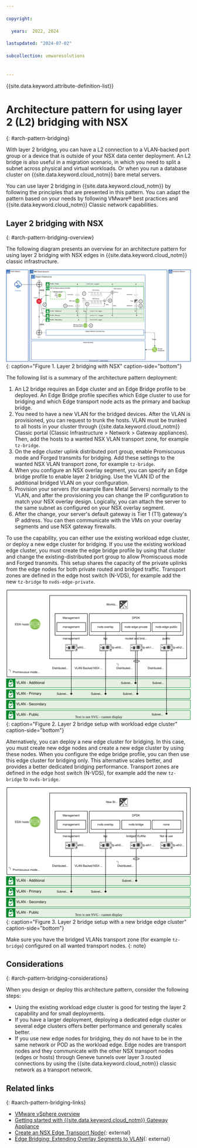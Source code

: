 ```yaml
---

copyright:

  years:  2022, 2024

lastupdated: "2024-07-02"

subcollection: vmwaresolutions


---
```


{{site.data.keyword.attribute-definition-list}}

# Architecture pattern for using layer 2 (L2) bridging with NSX
{: #arch-pattern-bridging}

With layer 2 bridging, you can have a L2 connection to a VLAN-backed port group or a device that is outside of your NSX data center deployment. An L2 bridge is also useful in a migration scenario, in which you need to split a subnet across physical and virtual workloads. Or when you run a database cluster on {{site.data.keyword.cloud_notm}} bare metal servers.

You can use layer 2 bridging in {{site.data.keyword.cloud_notm}} by following the principles that are presented in this pattern. You can adapt the pattern based on your needs by following VMware® best practices and {{site.data.keyword.cloud_notm}} Classic network capabilities.

## Layer 2 bridging with NSX
{: #arch-pattern-bridging-overview}

The following diagram presents an overview for an architecture pattern for using layer 2 bridging with NSX edges in {{site.data.keyword.cloud_notm}} classic infrastructure.

![Layer 2 bridging with NSX](../../images/arch-pattern-l2-bridge.svg "Layer 2 bridging with NSX."){: caption="Figure 1. Layer 2 bridging with NSX" caption-side="bottom"}

The following list is a summary of the architecture pattern deployment:

1. An L2 bridge requires an Edge cluster and an Edge Bridge profile to be deployed. An Edge Bridge profile specifies which Edge cluster to use for bridging and which Edge transport node acts as the primary and backup bridge.
2. You need to have a new VLAN for the bridged devices. After the VLAN is provisioned, you can request to trunk the hosts. VLAN must be trunked to all hosts in your cluster through {{site.data.keyword.cloud_notm}} Classic portal (Classic Infrastructure > Network > Gateway appliances). Then, add the hosts to a wanted NSX VLAN transport zone, for example `tz-bridge`.
3. On the edge cluster uplink distributed port group, enable Promiscuous mode and Forged transmits for bridging. Add these settings to the wanted NSX VLAN transport zone, for example `tz-bridge`.
4. When you configure an NSX overlay segment, you can specify an Edge bridge profile to enable layer 2 bridging. Use the VLAN ID of the additional bridged VLAN on your configuration.
5. Provision your servers (for example Bare Metal Servers) normally to the VLAN, and after the provisioning you can change the IP configuration to match your NSX overlay design. Logically, you can attach the server to the same subnet as configured on your NSX overlay segment.
6. After the change, your server's default gateway is Tier 1 (T1) gateway's IP address. You can then communicate with the VMs on your overlay segments and use NSX gateway firewalls.

To use the capability, you can either use the existing workload edge cluster, or deploy a new edge cluster for bridging. If you use the existing workload edge cluster, you must create the edge bridge profile by using that cluster and change the existing-distributed port group to allow Promiscuous mode and Forged transmits. This setup shares the capacity of the private uplinks from the edge nodes for both private routed and bridged traffic. Transport zones are defined in the edge host switch (N-VDS), for example add the new `tz-bridge` to `nvds-edge-private`.

![Layer 2 bridge setup with workload edge cluster](../../images/arch-pattern-l2-workload-edge.svg "Layer 2 bridge setup with workload edge cluster."){: caption="Figure 2. Layer 2 bridge setup with workload edge cluster" caption-side="bottom"}

Alternatively, you can deploy a new edge cluster for bridging. In this case, you must create new edge nodes and create a new edge cluster by using these nodes. When you configure the edge bridge profile, you can then use this edge cluster for bridging only. This alternative scales better, and provides a better dedicated bridging performance. Transport zones are defined in the edge host switch (N-VDS), for example add the new `tz-bridge` to `nvds-bridge`.

![Layer 2 bridge setup with a new bridge edge cluster](../../images/arch-pattern-l2-bridge-edge.svg "Layer 2 bridge setup with a new bridge edge cluster."){: caption="Figure 3. Layer 2 bridge setup with a new bridge edge cluster" caption-side="bottom"}

Make sure you have the bridged VLANs transport zone (for example `tz-bridge`) configured on all wanted transport nodes.
{: note}

## Considerations
{: #arch-pattern-bridging-considerations}

When you design or deploy this architecture pattern, consider the following steps:

* Using the existing workload edge cluster is good for testing the layer 2 capability and for small deployments.
* If you have a larger deployment, deploying a dedicated edge cluster or several edge clusters offers better performance and generally scales better.
* If you use new edge nodes for bridging, they do not have to be in the same network or POD as the workload edge. Edge nodes are transport nodes and they communicate with the other NSX transport nodes (edges or hosts) through Geneve tunnels over layer 3 routed connections by using the {{site.data.keyword.cloud_notm}} classic network as a transport network.

## Related links
{: #aarch-pattern-bridging-links}

* [VMware vSphere overview](/docs/vmwaresolutions?topic=vmwaresolutions-vs_vsphereoverview)
* [Getting started with {{site.data.keyword.cloud_notm}} Gateway Appliance](/docs/gateway-appliance?topic=gateway-appliance-getting-started)
* [Create an NSX Edge Transport Node](https://docs.vmware.com/en/VMware-NSX-T-Data-Center/3.2/installation/GUID-53295329-F02F-44D7-A6E0-2E3A9FAE6CF9.html){: external}
* [Edge Bridging: Extending Overlay Segments to VLAN](https://docs.vmware.com/en/VMware-NSX-T-Data-Center/3.2/administration/GUID-B4ABDE64-52BC-40F0-A560-670D3B7EAF7A.html){: external}
